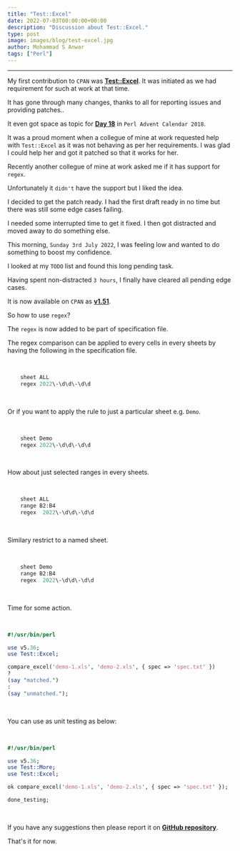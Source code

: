 ```yaml
---
title: "Test::Excel"
date: 2022-07-03T00:00:00+00:00
description: "Discussion about Test::Excel."
type: post
image: images/blog/test-excel.jpg
author: Mohammad S Anwar
tags: ["Perl"]
---
```


***

My first contribution to `CPAN` was [**Test::Excel**](https://metacpan.org/dist/Test-Excel). It was initiated as we had requirement for such at work at that time.

It has gone through many changes, thanks to all for reporting issues and providing patches..

It even got space as topic for [**Day 18**](https://perladvent.org/2018/2018-12-18.html) in `Perl Advent Calendar 2018`.

It was a proud moment when a collegue of mine at work requested help with `Test::Excel` as it was not behaving as per her requirements. I was glad I could help her and got it patched so that it works for her.

Recently another collegue of mine at work asked me if it has support for `regex`.

Unfortunately it `didn't` have the support but I liked the idea.

I decided to get the patch ready. I had the first draft ready in no time but there was still some edge cases failing.

I needed some interrupted time to get it fixed. I then got distracted and moved away to do something else.

This morning, `Sunday 3rd July 2022`, I was feeling low and wanted to do something to boost my confidence.

I looked at my `TODO` list and found this long pending task.

Having spent non-distracted `3 hours`, I finally have cleared all pending edge cases.

It is now available on `CPAN` as [**v1.51**](https://metacpan.org/release/MANWAR/Test-Excel-1.51).

So how to use `regex`?

The `regex` is now added to be part of specification file.

The regex comparison can be applied to every cells in every sheets by having the following in the specification file.

<br>

```perl
    sheet ALL
    regex 2022\-\d\d\-\d\d
```

<br>

Or if you want to apply the rule to just a particular sheet e.g. `Demo`.

<br>

```perl
    sheet Demo
    regex 2022\-\d\d\-\d\d
```

<br>

How about just selected ranges in every sheets.

<br>

```perl
    sheet ALL
    range B2:B4
    regex  2022\-\d\d\-\d\d
```

<br>

Similary restrict to a named sheet.

<br>

```perl
    sheet Demo
    range B2:B4
    regex  2022\-\d\d\-\d\d
```

<br>

Time for some action.

<br>

```perl
#!/usr/bin/perl

use v5.36;
use Test::Excel;

compare_excel('demo-1.xls', 'demo-2.xls', { spec => 'spec.txt' })
?
(say "matched.")
:
(say "unmatched.");
```

<br>

You can use as unit testing as below:

<br>

```perl
#!/usr/bin/perl

use v5.36;
use Test::More;
use Test::Excel;

ok compare_excel('demo-1.xls', 'demo-2.xls', { spec => 'spec.txt' });

done_testing;
```

<br>

If you have any suggestions then please report it on [**GitHub repository**](https://github.com/manwar/Test-Excel).

That's it for now.
